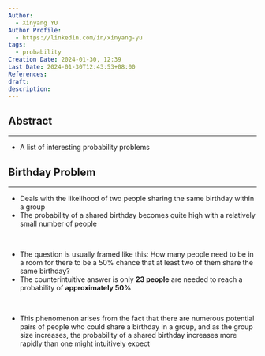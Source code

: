 ```yaml
---
Author:
  - Xinyang YU
Author Profile:
  - https://linkedin.com/in/xinyang-yu
tags:
  - probability
Creation Date: 2024-01-30, 12:39
Last Date: 2024-01-30T12:43:53+08:00
References: 
draft: 
description: 
---
```

## Abstract
---
- A list of interesting probability problems 

## Birthday Problem
---
- Deals with the likelihood of two people sharing the same birthday within a group
- The probability of a shared birthday becomes quite high with a relatively small number of people
</br>

- The question is usually framed like this: How many people need to be in a room for there to be a 50% chance that at least two of them share the same birthday?
- The counterintuitive answer is only **23 people** are needed to reach a probability of **approximately 50%**
</br>

- This phenomenon arises from the fact that there are numerous potential pairs of people who could share a birthday in a group, and as the group size increases, the probability of a shared birthday increases more rapidly than one might intuitively expect